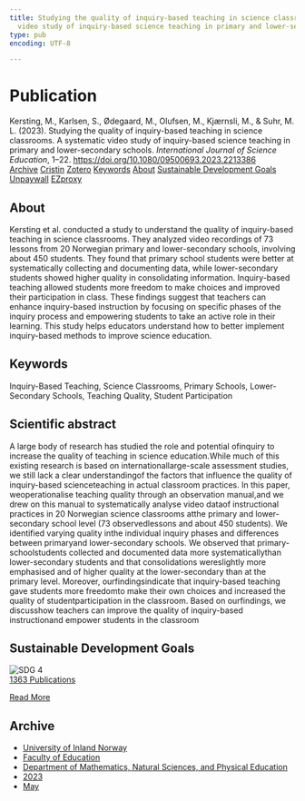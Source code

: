 ```yaml
---
title: Studying the quality of inquiry-based teaching in science classrooms. A systematic
  video study of inquiry-based science teaching in primary and lower-secondary schools
type: pub
encoding: UTF-8

---
```

<h1>Publication</h1>
<article id="csl-bib-container-9CE2LWGP" class="csl-bib-container">
  <div class="csl-bib-body"> <div class="csl-entry">Kersting, M., Karlsen, S., Ødegaard, M., Olufsen, M., Kjærnsli, M., &#38; Suhr, M. L. (2023). Studying the quality of inquiry-based teaching in science classrooms. A systematic video study of inquiry-based science teaching in primary and lower-secondary schools. <i>International Journal of Science Education</i>, 1–22. <a href="https://doi.org/10.1080/09500693.2023.2213386">https://doi.org/10.1080/09500693.2023.2213386</a></div> </div>
  <div class="csl-bib-buttons">
    <a href="#taxonomy-article-9CE2LWGP" alt="archive" class="csl-bib-button">Archive</a>
    <a href="https://app.cristin.no/results/show.jsf?id=2148127" alt="Cristin" class="csl-bib-button">Cristin</a>
    <a href="http://zotero.org/groups/5881554/items/9CE2LWGP" alt="Zotero" class="csl-bib-button">Zotero</a>
    <a href="#keywords-article-9CE2LWGP" alt="keywords" class="csl-bib-button">Keywords</a>
    <a href="#about-article-9CE2LWGP" alt="about_pub" class="csl-bib-button">About</a>
    <a href="#sdg-article-9CE2LWGP" alt="sdg" class="csl-bib-button">Sustainable Development Goals</a>
    <a href="https://www.tandfonline.com/doi/pdf/10.1080/09500693.2023.2213386?needAccess=true&amp;role=button" alt="Unpaywall" class="csl-bib-button">Unpaywall</a>
    <a href="https://www.tandfonline.com/doi/pdf/10.1080/09500693.2023.2213386?needAccess=true&amp;role=button" alt="EZproxy" class="csl-bib-button">EZproxy</a>
  </div>
  <div id="csl-bib-meta-container-9CE2LWGP"></div>
</article>
<div id="csl-bib-meta-9CE2LWGP" class="csl-bib-meta">
  <article id="about-article-9CE2LWGP" class="about_pub-article">
    <h1>About</h1>
    Kersting et al. conducted a study to understand the quality of inquiry-based teaching in science classrooms. They analyzed video recordings of 73 lessons from 20 Norwegian primary and lower-secondary schools, involving about 450 students. They found that primary school students were better at systematically collecting and documenting data, while lower-secondary students showed higher quality in consolidating information. Inquiry-based teaching allowed students more freedom to make choices and improved their participation in class. These findings suggest that teachers can enhance inquiry-based instruction by focusing on specific phases of the inquiry process and empowering students to take an active role in their learning. This study helps educators understand how to better implement inquiry-based methods to improve science education.
  </article>
  <article id="keywords-article-9CE2LWGP" class="keywords-article">
    <h1>Keywords</h1>
    Inquiry-Based Teaching, Science Classrooms, Primary Schools, Lower-Secondary Schools, Teaching Quality, Student Participation
  </article>
  <article id="abstract-article-9CE2LWGP" class="abstract-article">
    <h1>Scientific abstract</h1>
    A large body of research has studied the role and potential ofinquiry to increase the quality of teaching in science education.While much of this existing research is based on internationallarge-scale assessment studies, we still lack a clear understandingof the factors that influence the quality of inquiry-based scienceteaching  in  actual  classroom  practices.  In  this  paper,  weoperationalise teaching quality through an observation manual,and we drew on this manual to systematically analyse video dataof instructional practices in 20 Norwegian science classrooms atthe primary and lower-secondary school level (73 observedlessons and about 450 students). We identified varying quality inthe individual inquiry phases and differences between primaryand lower-secondary schools. We observed that primary-schoolstudents collected and documented data more systematicallythan lower-secondary students and that consolidations wereslightly more emphasised and of higher quality at the lower-secondary than at the primary level. Moreover, ourfindingsindicate that inquiry-based teaching gave students more freedomto make their own choices and increased the quality of studentparticipation in the classroom. Based on ourfindings, we discusshow teachers can improve the quality of inquiry-based instructionand empower students in the classroom
  </article>
  <article id="sdg-article-9CE2LWGP" class="sdg-article">
    <h1>Sustainable Development Goals</h1>
    <div class="sdg-container"><div id="sdg4" class="sdg">
        <img src="{{< params subfolder >}}images/sdg/sdg04_en.png" class="image" alt="SDG 4">
        <div class="sdg-overlay">
          <a href="{{< params subfolder >}}en/archive/?sdg=4#archive" class="sdg-publication-count"><span>1363</span> Publications</a>
          <p><a href="https://sdgs.un.org/goals/goal4" class="sdg-read-more">Read More</a></p>
        </div>
      </div></div>
  </article>
  <article id="taxonomy-article-9CE2LWGP" class="taxonomy-article">
    <h1>Archive</h1>
    <ul>
      <li><a href="{{< params subfolder >}}en/archive/?key=3DCRN523">University of Inland Norway</a></li>
      <li><a href="{{< params subfolder >}}en/archive/?key=WYNZA47F">Faculty of Education</a></li>
      <li><a href="{{< params subfolder >}}en/archive/?key=LLA4BC9U">Department of Mathematics, Natural Sciences, and Physical Education</a></li>
      <li><a href="{{< params subfolder >}}en/archive/?key=T3CGSAD5">2023</a></li>
      <li><a href="{{< params subfolder >}}en/archive/?key=7MSU5DM8">May</a></li>
    </ul>
  </article>
</div>
